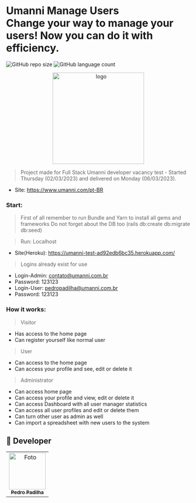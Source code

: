 # Umanni Manage Users<br>Change your way to manage your users! Now you can do it with efficiency.

![GitHub repo size](https://img.shields.io/github/repo-size/umanni/Fullstack-Developer?style=for-the-badge)
![GitHub language count](https://img.shields.io/github/languages/count/umanni/Fullstack-Developer?style=for-the-badge)

<div align="center">
<img src="https://www.umanni.com/assets/umanni.svg" width="250px" alt="logo">
</div>

> Project made for Full Stack Umanni developer vacancy test - Started Thursday (02/03/2023) and delivered on Monday (06/03/2023).
- Site: https://www.umanni.com/pt-BR 

### Start:

> First of all remember to run Bundle and Yarn to install all gems and frameworks
> Do not forget about the DB too (rails db:create db:migrate db:seed)

> Run: Localhost <br>
- Site(Heroku): https://umanni-test-ad92edb6bc35.herokuapp.com/

> Logins already exist for use
- Login-Admin: contato@umanni.com.br <br>
- Password: 123123 <br>
- Login-User: pedropadilha@umanni.com.br <br>
- Password: 123123 <br>

### How it works:

> Visitor
- Has access to the home page
- Can register yourself like normal user

> User
- Can access to the home page
- Can access your profile and see, edit or delete it

> Administrator
- Can access home page
- Can access your profile and view, edit or delete it
- Can access Dashboard with all user manager statistics
- Can access all user profiles and edit or delete them
- Can turn other user as admin as well
- Can import a spreadsheet with new users to the system

## 🤝 Developer

<table>
  <tr>
    <td align="center">
      <a href="https://github.com/pedrofonsecapadilha">
        <img src="https://avatars.githubusercontent.com/u/113715845?v=4" width="100px;" alt="Foto"/><br>
        <sub>
          <b>Pedro Padilha</b>
        </sub>
      </a>
    </td>
  </tr>
</table>
